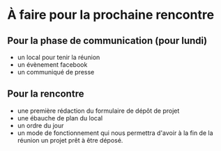# À faire pour la prochaine rencontre

## Pour la phase de communication (pour lundi)

  - un local pour tenir la réunion
  - un évènement facebook
  - un communiqué de presse

## Pour la rencontre

  - une première rédaction du formulaire de dépôt de projet
  - une ébauche de plan du local
  - un ordre du jour
  - un mode de fonctionnement qui nous permettra d'avoir à la fin de la réunion un projet prêt à être déposé.
